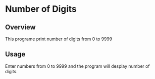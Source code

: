 # Number of Digits

## Overview
This programe print number of digits from 0 to 9999

## Usage
Enter numbers from 0 to 9999 and the program will desplay number of digits
